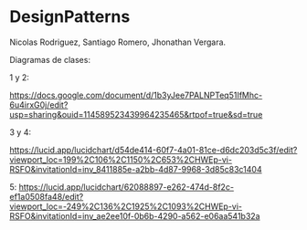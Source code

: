 # DesignPatterns
Nicolas Rodriguez, Santiago Romero, Jhonathan Vergara.

Diagramas de clases:






1 y 2:


https://docs.google.com/document/d/1b3yJee7PALNPTeq51IfMhc-6u4irxG0j/edit?usp=sharing&ouid=114589523439964235465&rtpof=true&sd=true



3 y 4:


https://lucid.app/lucidchart/d54de414-60f7-4a01-81ce-d6dc203d5c3f/edit?viewport_loc=199%2C106%2C1150%2C653%2CHWEp-vi-RSFO&invitationId=inv_8411885e-a2bb-4d87-9968-3d85c83c1404


5:
https://lucid.app/lucidchart/62088897-e262-474d-8f2c-ef1a0508fa48/edit?viewport_loc=-249%2C136%2C1925%2C1093%2CHWEp-vi-RSFO&invitationId=inv_ae2ee10f-0b6b-4290-a562-e06aa541b32a

